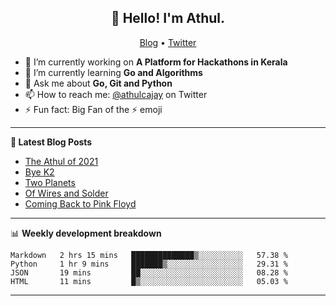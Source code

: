 <h2 align="center">👋 Hello! I'm Athul.</h2>
<p align="center">
  <a href="https://blog.athulcyriac.in">Blog</a> •
  <a href="https://twitter.com/athulcajay">Twitter</a>
</p>


- 🔭 I’m currently working on **A Platform for Hackathons in Kerala**
- 🌱 I’m currently learning **Go and Algorithms**
- 💬 Ask me about **Go, Git and Python**
- 📫 How to reach me: [@athulcajay](https://twitter.com/athulcajay) on Twitter
- ⚡ Fun fact: Big Fan of the :zap: emoji

-------

**📝 Latest Blog Posts**

<!-- BLOG-POST-LIST:START -->
- [The Athul of 2021](https://blog.athulcyriac.in/blog/2021-me/)
- [Bye K2](https://blog.athulcyriac.in/blog/bye-k2/)
- [Two Planets](https://blog.athulcyriac.in/blog/two-planets/)
- [Of Wires and Solder](https://blog.athulcyriac.in/blog/macropad/)
- [Coming Back to Pink Floyd](https://blog.athulcyriac.in/blog/pink-floyd/)
<!-- BLOG-POST-LIST:END -->

-------

📊 **Weekly development breakdown**
<!--START_SECTION:waka-->
```text
Markdown   2 hrs 15 mins   ██████████████▒░░░░░░░░░░   57.38 % 
Python     1 hr 9 mins     ███████▒░░░░░░░░░░░░░░░░░   29.31 % 
JSON       19 mins         ██░░░░░░░░░░░░░░░░░░░░░░░   08.28 % 
HTML       11 mins         █▒░░░░░░░░░░░░░░░░░░░░░░░   05.03 % 
```
<!--END_SECTION:waka-->

-------
